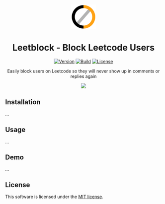 <p align="center">
    <img src="src/images/icon.png" width="80"/>
</p>

<h1 align="center">Leetblock - Block Leetcode Users</h1>

<div align="center">

[![Version](https://img.shields.io/badge/version-v1.0.0-blue)](https://github.com/niklashenning/leetcode-block-users)
[![Build](https://img.shields.io/badge/build-passing-neon)](https://github.com/niklashenning/leetcode-block-users)
[![License](https://img.shields.io/badge/license-MIT-green)](https://github.com/niklashenning/leetcode-block-users/blob/master/LICENSE)

</div>

<p align="center">Easily block users on Leetcode so they will never show up in comments or replies again</p>

<p align="center">
    <img src="https://github.com/user-attachments/assets/03e9fcc6-1e48-44b0-97ec-cd92266a1401" width="650px"/>
</p>

## Installation
...

## Usage
...

## Demo
...

## License
This software is licensed under the [MIT license](LICENSE).